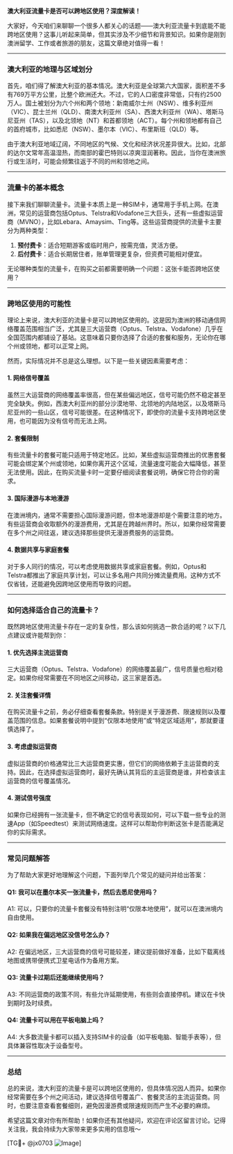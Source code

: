 **澳大利亚流量卡是否可以跨地区使用？深度解读！**

大家好，今天咱们来聊聊一个很多人都关心的话题——澳大利亚流量卡到底能不能跨地区使用？这事儿听起来简单，但其实涉及不少细节和背景知识。如果你是刚到澳洲留学、工作或者旅游的朋友，这篇文章绝对值得一看！

---

### **澳大利亚的地理与区域划分**

首先，咱们得了解澳大利亚的基本情况。澳大利亚是全球第六大国家，面积差不多有769万平方公里，比整个欧洲还大。不过，它的人口密度非常低，只有约2500万人。国土被划分为六个州和两个领地：新南威尔士州（NSW）、维多利亚州（VIC）、昆士兰州（QLD）、南澳大利亚州（SA）、西澳大利亚州（WA）、塔斯马尼亚州（TAS），以及北领地（NT）和首都领地（ACT）。每个州和领地都有自己的首府城市，比如悉尼（NSW）、墨尔本（VIC）、布里斯班（QLD）等。

由于澳大利亚地域辽阔，不同地区的气候、文化和经济状况差异很大。比如，北部的达尔文常年高温湿热，而南部的霍巴特则以凉爽湿润著称。因此，当你在澳洲旅行或生活时，可能会频繁往返于不同的州和领地之间。

---

### **流量卡的基本概念**

接下来我们聊聊流量卡。流量卡本质上是一种SIM卡，通常用于手机上网。在澳洲，常见的运营商包括Optus、Telstra和Vodafone三大巨头，还有一些虚拟运营商（MVNO），比如Lebara、Amaysim、Ting等。这些运营商提供的流量卡主要分为两种类型：

1. **预付费卡**：适合短期游客或临时用户，按需充值，灵活方便。
2. **后付费卡**：适合长期居住者，账单管理更复杂，但资费可能相对便宜。

无论哪种类型的流量卡，在购买之前都需要明确一个问题：这张卡能否跨地区使用？

---

### **跨地区使用的可能性**

理论上来说，澳大利亚的流量卡是可以跨地区使用的。这是因为澳洲的移动通信网络覆盖范围相当广泛，尤其是三大运营商（Optus、Telstra、Vodafone）几乎在全国范围内都铺设了基站。这意味着只要你选择了合适的套餐和服务，无论你在哪个州或领地，都可以正常上网。

然而，实际情况并不总是这么理想。以下是一些关键因素需要考虑：

#### **1. 网络信号覆盖**
虽然三大运营商的网络覆盖率很高，但在某些偏远地区，信号可能仍然不稳定甚至完全缺失。例如，西澳大利亚州的部分沙漠地带、北领地的内陆地区，以及塔斯马尼亚州的一些山区，信号可能很差。在这种情况下，即使你的流量卡支持跨地区使用，也可能因为没有信号而无法上网。

#### **2. 套餐限制**
有些流量卡的套餐可能只适用于特定地区。比如，某些虚拟运营商推出的优惠套餐可能会绑定某个州或领地，如果你离开这个区域，流量速度可能会大幅降低，甚至无法使用。因此，在购买流量卡时一定要仔细阅读套餐说明，确保它符合你的需求。

#### **3. 国际漫游与本地漫游**
在澳洲境内，通常不需要担心国际漫游问题，但本地漫游却是个需要注意的地方。有些运营商会收取额外的漫游费用，尤其是在跨越州界时。所以，如果你经常需要在多个州之间往返，建议选择那些提供无漫游费服务的运营商。

#### **4. 数据共享与家庭套餐**
对于多人同行的情况，可以考虑使用数据共享或家庭套餐。例如，Optus和Telstra都推出了家庭共享计划，可以让多名用户共同分摊流量费用。这种方式不仅省钱，还能避免因跨地区使用而导致的问题。

---

### **如何选择适合自己的流量卡？**

既然跨地区使用流量卡存在一定的复杂性，那么该如何挑选一款合适的呢？以下几点建议或许能帮到你：

#### **1. 优先选择主流运营商**
三大运营商（Optus、Telstra、Vodafone）的网络覆盖最广，信号质量也相对稳定。如果你经常需要在不同地区之间移动，这三家是首选。

#### **2. 关注套餐详情**
在购买流量卡之前，务必仔细查看套餐条款。特别是关于漫游费、限速规则以及覆盖范围的信息。如果套餐说明中提到“仅限本地使用”或“特定区域适用”，那就要谨慎选择了。

#### **3. 考虑虚拟运营商**
虚拟运营商的价格通常比三大运营商更实惠，但它们的网络依赖于主运营商的支持。因此，在选择虚拟运营商时，最好先确认其背后的主运营商是谁，并检查该主运营商的信号覆盖情况。

#### **4. 测试信号强度**
如果你已经拥有一张流量卡，但不确定它的信号表现如何，可以下载一些专业的测速App（如Speedtest）来测试网络速度。这样可以帮助你判断这张卡是否能满足你的实际需求。

---

### **常见问题解答**

为了帮助大家更好地理解这个问题，下面列举几个常见的疑问并给出答案：

#### **Q1: 我可以在墨尔本买一张流量卡，然后去悉尼使用吗？**
A1: 可以，只要你的流量卡套餐没有特别注明“仅限本地使用”，就可以在澳洲境内自由使用。

#### **Q2: 如果我在偏远地区没信号怎么办？**
A2: 在偏远地区，三大运营商的信号可能较差，建议提前做好准备，比如下载离线地图或携带便携式卫星电话作为备用方案。

#### **Q3: 流量卡过期后还能继续使用吗？**
A3: 不同运营商的政策不同，有些允许延期使用，有些则会直接停机。建议在卡快到期时及时续费。

#### **Q4: 流量卡可以用在平板电脑上吗？**
A4: 大多数流量卡都可以插入支持SIM卡的设备（如平板电脑、智能手表等），但具体兼容性取决于设备型号。

---

### **总结**

总的来说，澳大利亚的流量卡是可以跨地区使用的，但具体情况因人而异。如果你经常需要在多个州之间活动，建议选择信号覆盖广、套餐灵活的主流运营商。同时，也要注意查看套餐细则，避免因漫游费或限速规则而产生不必要的麻烦。

希望这篇文章对你有所帮助！如果你还有其他疑问，欢迎在评论区留言讨论。记得关注我，我会持续为大家带来更多实用的信息哦～

[TG💪+ @jx0703 ![Image](https://github.com/user-attachments/assets/dbca1d08-cadb-493c-b0ec-ad6f7a83f270)]